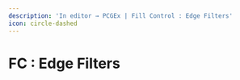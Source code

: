 ```yaml
---
description: 'In editor → PCGEx | Fill Control : Edge Filters'
icon: circle-dashed
---
```


# FC : Edge Filters

